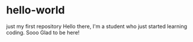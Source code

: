 # hello-world
just my first repository
Hello there, I'm a student who just started learning coding. Sooo Glad to be here!
